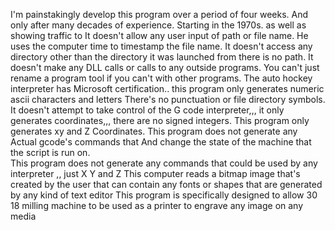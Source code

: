 I'm painstakingly develop this program over a period of four weeks. And only after many decades of experience. Starting in the 1970s. as well as showing traffic to
It doesn't allow any user input of path or file name. He uses the computer time to timestamp the file name. It doesn't access any directory other than the directory it was launched from there is no path. It doesn't make any DLL calls or calls to any outside programs. You can't just rename a program tool if you can't with other programs. The auto hockey interpreter has Microsoft certification..
this program only generates numeric ascii characters and letters There's no punctuation or file directory symbols. It doesn't attempt to take control of the G code interpreter,,, it only generates coordinates,,, there are no signed integers. 
This program only generates xy and Z Coordinates. This program does not generate any Actual gcode's commands that And change the state of the machine that the script is run on.  
This program does not generate any commands that could be used by any interpreter ,, just X Y and Z
This computer reads a bitmap image that's created by the user that can contain any fonts or shapes that are generated by any kind of text editor
This program is specifically designed to allow 30 18 milling machine to be used as a printer to engrave any image on any media
